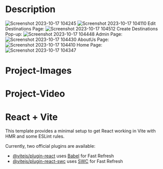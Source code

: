# Description
![Screenshot 2023-10-17 104245](https://github.com/usmaan0786/React-Redux-TourAndTravel-Website/assets/72275107/53ddf1bd-d8e8-4229-9e43-4004d0a7df4f)
![Screenshot 2023-10-17 104110](https://github.com/usmaan0786/React-Redux-TourAndTravel-Website/assets/72275107/77574252-aef0-44dd-adb1-54065ca9743f)
Edit Destinations Page:
![Screenshot 2023-10-17 104512](https://github.com/usmaan0786/React-Redux-TourAndTravel-Website/assets/72275107/146d9c0a-1ba4-45d2-bc6b-7daa6d450a98)
Create Destinations Pop-up:
![Screenshot 2023-10-17 104448](https://github.com/usmaan0786/React-Redux-TourAndTravel-Website/assets/72275107/d4b929fd-15c1-47ce-9d02-42cde9082915)
Admin Page:
![Screenshot 2023-10-17 104430](https://github.com/usmaan0786/React-Redux-TourAndTravel-Website/assets/72275107/bc6c7b1e-457f-4bfb-8fe7-fdc01263f88f)
AboutUs Page:
![Screenshot 2023-10-17 104410](https://github.com/usmaan0786/React-Redux-TourAndTravel-Website/assets/72275107/43e50386-d950-4541-9c62-f9adc1903d75)
Home Page:
![Screenshot 2023-10-17 104347](https://github.com/usmaan0786/React-Redux-TourAndTravel-Website/assets/72275107/b52727c0-4e60-4a25-b00c-f5ceab7b98de)


# Project-Images
# Project-Video

# React + Vite
This template provides a minimal setup to get React working in Vite with HMR and some ESLint rules.

Currently, two official plugins are available:

- [@vitejs/plugin-react](https://github.com/vitejs/vite-plugin-react/blob/main/packages/plugin-react/README.md) uses [Babel](https://babeljs.io/) for Fast Refresh
- [@vitejs/plugin-react-swc](https://github.com/vitejs/vite-plugin-react-swc) uses [SWC](https://swc.rs/) for Fast Refresh
